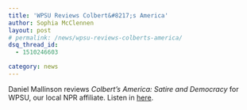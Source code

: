 ```yaml
---
title: 'WPSU Reviews Colbert&#8217;s America'
author: Sophia McClennen
layout: post
# permalink: /news/wpsu-reviews-colberts-america/
dsq_thread_id:
  - 1510246603

category: news
---
```

Daniel Mallinson reviews *Colbert’s America: Satire and Democracy* for WPSU, our local NPR affiliate. Listen in [here][1].

 [1]: http://wpsu.org/radio/single_entry/LL-4745/bookmark
